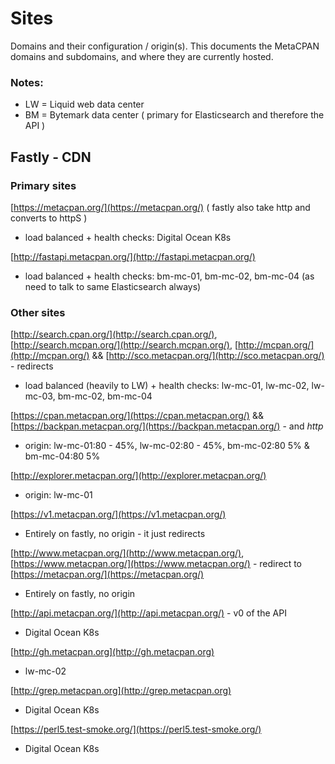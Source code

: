 # Sites

Domains and their configuration / origin(s). This documents the MetaCPAN domains and subdomains, and where they are currently hosted.

### Notes:

- LW = Liquid web data center
- BM = Bytemark data center ( primary for Elasticsearch and therefore the API )

## Fastly - CDN

### Primary sites

[https://metacpan.org/](https://metacpan.org/)  ( fastly also take http and converts to httpS )

 * load balanced + health checks: Digital Ocean K8s

[http://fastapi.metacpan.org/](http://fastapi.metacpan.org/)

 * load balanced + health checks: bm-mc-01, bm-mc-02, bm-mc-04  (as need to talk to same Elasticsearch always)

### Other sites

[http://search.cpan.org/](http://search.cpan.org/), [http://search.mcpan.org/](http://search.mcpan.org/), [http://mcpan.org/](http://mcpan.org/) && [http://sco.metacpan.org/](http://sco.metacpan.org/) - redirects

 * load balanced (heavily to LW) + health checks: lw-mc-01, lw-mc-02, lw-mc-03, bm-mc-02, bm-mc-04

[https://cpan.metacpan.org/](https://cpan.metacpan.org/) && [https://backpan.metacpan.org/](https://backpan.metacpan.org/) - and _http_

 * origin: lw-mc-01:80 - 45%, lw-mc-02:80 - 45%, bm-mc-02:80 5% & bm-mc-04:80 5%

[http://explorer.metacpan.org/](http://explorer.metacpan.org/)

 * origin: lw-mc-01

[https://v1.metacpan.org/](https://v1.metacpan.org/)

 * Entirely on fastly, no origin - it just redirects

[http://www.metacpan.org/](http://www.metacpan.org/), [https://www.metacpan.org/](https://www.metacpan.org/) - redirect to [https://metacpan.org/](https://metacpan.org/)

 * Entirely on fastly, no origin

[http://api.metacpan.org/](http://api.metacpan.org/) - v0 of the API

  * Digital Ocean K8s
 
[http://gh.metacpan.org](http://gh.metacpan.org)
 
 * lw-mc-02
 
[http://grep.metacpan.org](http://grep.metacpan.org)
 
  * Digital Ocean K8s

[https://perl5.test-smoke.org/](https://perl5.test-smoke.org/)

  * Digital Ocean K8s

